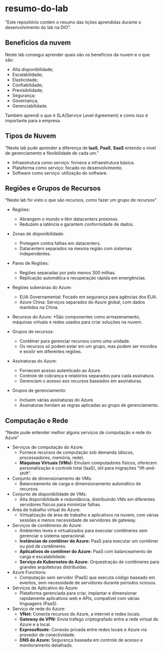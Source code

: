 # resumo-do-lab
"Este repositório contém o resumo das lições aprendidas durante o desenvolvimento do lab na DIO".

## Benefícios da nuvem
Neste lab consegui aprender quais são os benefícios da nuvem e o que são:
  - Alta disponibilidade;
  - Escalabilidade;
  - Elasticidade;
  - Confiabilidade;
  - Previsibilidade;
  - Segurança;
  - Governança;
  - Gerenciabilidade.

Também aprendi o que é SLA(Service Level Agreement) e como isso é importante para a empresa.

## Tipos de Nuvem

"Neste lab pude aprender a diferença de **IaaS**, **PaaS**, **SaaS** entendo o nível de gerenciamento e flexibilidade de cada um."
  - Infraestrutura como serviço: fornece a infraestrutura básica.
  - Plataforma como serviço: focado no desenvolvimento.
  - Software como serviço: utilização do software.

## Regiões e Grupos de Recursos

"Neste lab foi visto o que são recursos, como fazer um grupo de recursos"
  - Regiões:
    * Abrangem o mundo e têm datacenters próximos.
    * Reduzem a latência e garantem conformidade de dados.
  - Zonas de disponibilidade:
    * Protegem contra falhas em datacenters.
    * Datacenters separados na mesma região com sistemas independentes.
  - Pares de Regiões:
    * Regiões separadas por pelo menos 300 milhas.
    * Replicação automática e recuperação rápida em emergências.
  - Regiões soberanas do Azure:
    * EUA Governamental: Focado em segurança para agências dos EUA.
    * Azure China: Serviços separados do Azure global, com dados mantidos na China.


  - Recursos do Azure:
    *São componentes como armazenamento, máquinas virtuais e redes usados para criar soluções na nuvem.
  - Grupos de recursos:
    * Contêiner para gerenciar recursos como uma unidade.
    * Os recursos só podem estar em um grupo, mas podem ser movidos e existir em diferentes regiões.
  - Assinaturas do Azure:
    * Fornecem acesso autenticado ao Azure.
    * Controle de cobrança e relatórios separados para cada assinatura.
    * Gerenciam o acesso aos recursos baseados em assinaturas.
  - Grupos de gerenciamento:
    * Incluem várias assinaturas do Azure.
    * Assinaturas herdam as regras aplicadas ao grupo de gerenciamento.

## Computação e Rede
  "Neste pude entender melhor alguns serviços de computação e rede do Azure"
  - Serviços de computação do Azure:
    * Fornece recursos de computação sob demanda (discos, processadores, memória, rede).
    * **Máquinas Virtuais (VMs):** Emulam computadores físicos, oferecem personalização e controle total (IaaS), útil para migrações "lift-and-shift".
  - Conjunto de dimensionamento de VMs:
    * Balanceamento de carga e dimensionamento automático de recursos.
  - Conjunto de disponibilidade de VMs:
    * Alta disponibilidade e redundância, distribuindo VMs em diferentes servidores físicos para minimizar falhas.
  - Área de trabalho virtual do Azure:
    * Virtualização de área de trabalho e aplicativos na nuvem, com várias sessões e menos necessidade de servidores de gateway.
  - Serviços de contêineres do Azure:
    * Ambientes leves e virtualizados para executar contêineres sem gerenciar o sistema operacional.
    * **Instâncias de contêiner do Azure:** PaaS para executar um contêiner ou pod de contêineres.
    * **Aplicativos de contêiner do Azure:** PaaS com balanceamento de carga e escalabilidade.
    * **Serviço de Kubernetes do Azure:** Orquestração de contêineres para grandes arquiteturas distribuídas.
  - Azure Functions:
    * Computação sem servidor (PaaS) que executa código baseado em eventos, sem necessidade de servidores durante períodos ociosos.
  - Serviços de Aplicativo do Azure:
    * Plataforma gerenciada para criar, implantar e dimensionar rapidamente aplicativos web e APIs, compatível com várias linguagens (PaaS).
  - Serviço de rede do Azure:
    * **VNet:** Conecta recursos do Azure, a internet e redes locais.
    * **Gateway de VPN:** Envia tráfego criptografado entre a rede virtual do Azure e a local.
    * **ExpressRoute:** Conexão privada entre redes locais e Azure via provedor de conectividade.
    * **DNS do Azure:** Segurança baseada em controle de acesso e monitoramento detalhado.

   
  

